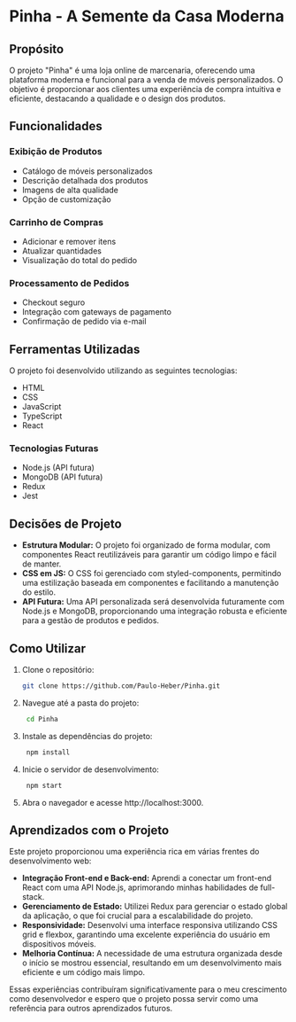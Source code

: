 # Pinha - A Semente da Casa Moderna

## Propósito

O projeto "Pinha" é uma loja online de marcenaria, oferecendo uma plataforma moderna e funcional para a venda de móveis personalizados. O objetivo é proporcionar aos clientes uma experiência de compra intuitiva e eficiente, destacando a qualidade e o design dos produtos.

## Funcionalidades

### Exibição de Produtos

- Catálogo de móveis personalizados
- Descrição detalhada dos produtos
- Imagens de alta qualidade
- Opção de customização

### Carrinho de Compras

- Adicionar e remover itens
- Atualizar quantidades
- Visualização do total do pedido

### Processamento de Pedidos

- Checkout seguro
- Integração com gateways de pagamento
- Confirmação de pedido via e-mail

## Ferramentas Utilizadas

O projeto foi desenvolvido utilizando as seguintes tecnologias:

- HTML
- CSS
- JavaScript
- TypeScript
- React

### Tecnologias Futuras

- Node.js (API futura)
- MongoDB (API futura)
- Redux
- Jest

## Decisões de Projeto

- **Estrutura Modular:** O projeto foi organizado de forma modular, com componentes React reutilizáveis para garantir um código limpo e fácil de manter.
- **CSS em JS:** O CSS foi gerenciado com styled-components, permitindo uma estilização baseada em componentes e facilitando a manutenção do estilo.
- **API Futura:** Uma API personalizada será desenvolvida futuramente com Node.js e MongoDB, proporcionando uma integração robusta e eficiente para a gestão de produtos e pedidos.

## Como Utilizar

1. Clone o repositório:

   ```bash
   git clone https://github.com/Paulo-Heber/Pinha.git 
   ```
2. Navegue até a pasta do projeto:
   ```bash
    cd Pinha
   ```
3. Instale as dependências do projeto:
   ```bash
    npm install
   ```
4. Inicie o servidor de desenvolvimento:
   ```bash
    npm start
   ```
5. Abra o navegador e acesse http://localhost:3000.
  
## Aprendizados com o Projeto

Este projeto proporcionou uma experiência rica em várias frentes do desenvolvimento web:

- **Integração Front-end e Back-end:** Aprendi a conectar um front-end React com uma API Node.js, aprimorando minhas habilidades de full-stack.
- **Gerenciamento de Estado:** Utilizei Redux para gerenciar o estado global da aplicação, o que foi crucial para a escalabilidade do projeto.
- **Responsividade:** Desenvolvi uma interface responsiva utilizando CSS grid e flexbox, garantindo uma excelente experiência do usuário em dispositivos móveis.
- **Melhoria Contínua:** A necessidade de uma estrutura organizada desde o início se mostrou essencial, resultando em um desenvolvimento mais eficiente e um código mais limpo.

Essas experiências contribuíram significativamente para o meu crescimento como desenvolvedor e espero que o projeto possa servir como uma referência para outros aprendizados futuros.


